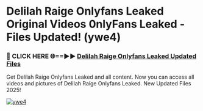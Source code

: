 # Delilah Raige Onlyfans Leaked Original Videos 0nlyFans Leaked - Files Updated! (ywe4)

<h3>🔴 CLICK HERE 🌐==►► <a href="https://tinyurl.com/ms9xzufz" rel="nofollow">Delilah Raige Onlyfans Leaked Updated Files</a></h3>

Get Delilah Raige Onlyfans Leaked and all content. Now you can access all videos and pictures of Delilah Raige Onlyfans Leaked. New Updated Files 2025!

[![ywe4](https://i.imgur.com/PQ7UWWw.gif)](https://tinyurl.com/ms9xzufz)

